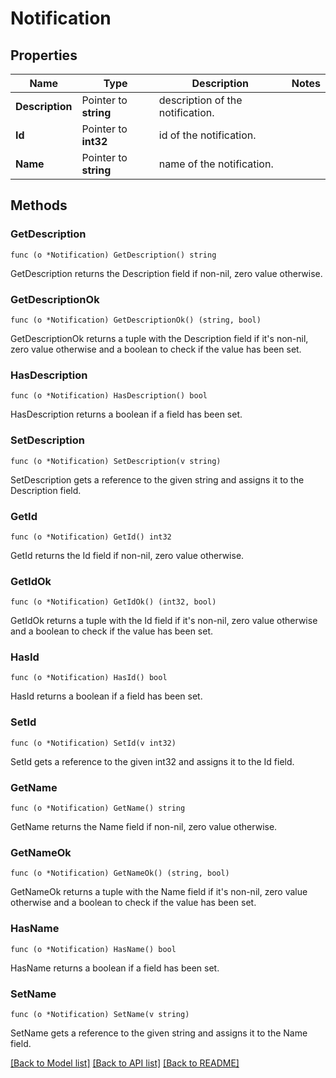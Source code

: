 # Notification

## Properties

Name | Type | Description | Notes
------------ | ------------- | ------------- | -------------
**Description** | Pointer to **string** | description of the notification. | 
**Id** | Pointer to **int32** | id of the notification. | 
**Name** | Pointer to **string** | name of the notification. | 

## Methods

### GetDescription

`func (o *Notification) GetDescription() string`

GetDescription returns the Description field if non-nil, zero value otherwise.

### GetDescriptionOk

`func (o *Notification) GetDescriptionOk() (string, bool)`

GetDescriptionOk returns a tuple with the Description field if it's non-nil, zero value otherwise
and a boolean to check if the value has been set.

### HasDescription

`func (o *Notification) HasDescription() bool`

HasDescription returns a boolean if a field has been set.

### SetDescription

`func (o *Notification) SetDescription(v string)`

SetDescription gets a reference to the given string and assigns it to the Description field.

### GetId

`func (o *Notification) GetId() int32`

GetId returns the Id field if non-nil, zero value otherwise.

### GetIdOk

`func (o *Notification) GetIdOk() (int32, bool)`

GetIdOk returns a tuple with the Id field if it's non-nil, zero value otherwise
and a boolean to check if the value has been set.

### HasId

`func (o *Notification) HasId() bool`

HasId returns a boolean if a field has been set.

### SetId

`func (o *Notification) SetId(v int32)`

SetId gets a reference to the given int32 and assigns it to the Id field.

### GetName

`func (o *Notification) GetName() string`

GetName returns the Name field if non-nil, zero value otherwise.

### GetNameOk

`func (o *Notification) GetNameOk() (string, bool)`

GetNameOk returns a tuple with the Name field if it's non-nil, zero value otherwise
and a boolean to check if the value has been set.

### HasName

`func (o *Notification) HasName() bool`

HasName returns a boolean if a field has been set.

### SetName

`func (o *Notification) SetName(v string)`

SetName gets a reference to the given string and assigns it to the Name field.


[[Back to Model list]](../README.md#documentation-for-models) [[Back to API list]](../README.md#documentation-for-api-endpoints) [[Back to README]](../README.md)



